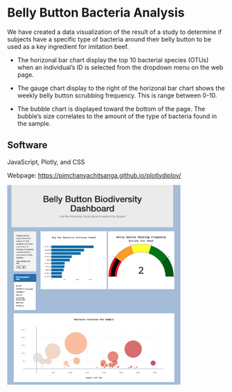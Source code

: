 # Belly Button Bacteria Analysis

We have created a data visualization of the result of a study to determine if subjects have a specific type of bacteria around their belly button to be used as a key ingredient for imitation beef.

* The horizonal bar chart display the top 10 bacterial species (OTUs) when an individual’s ID is selected from the dropdown menu on the web page. 

* The gauge chart display to the right of the horizonal bar chart shows the weekly belly button scrubbing frequency. This is range between 0-10.

* The bubble chart is displayed toward the bottom of the page. The bubble’s size correlates to the amount of the type of bacteria found in the sample.

## Software 
JavaScript, Plotly, and CSS

Webpage: https://pimchanyachitsanga.github.io/plotlydiploy/

<img src="webpage.png" width=400>
